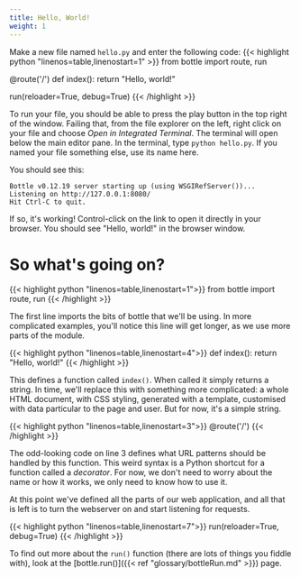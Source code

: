 ```yaml
---
title: Hello, World!
weight: 1
---
```


Make a new file named `hello.py` and enter the following code:
{{< highlight python "linenos=table,linenostart=1" >}}
from bottle import route, run

@route('/')
def index():
    return "Hello, world!"

run(reloader=True, debug=True)
{{< /highlight >}}

To run your file, you should be able to press the play button in the top right of the window. Failing that, from the file explorer on the left, right click on your file and choose *Open in Integrated Terminal*. The terminal will open below the main editor pane. In the terminal, type `python hello.py`. If you named your file something else, use its name here.

You should see this:
```
Bottle v0.12.19 server starting up (using WSGIRefServer())...
Listening on http://127.0.0.1:8080/
Hit Ctrl-C to quit.
```

If so, it's working! Control-click on the link to open it directly in your browser. You should see "Hello, world!" in the browser window.

# So what's going on?
{{< highlight python "linenos=table,linenostart=1">}}
from bottle import route, run
{{< /highlight >}}

The first line imports the bits of bottle that we'll be using. In more complicated examples, you'll notice this line will get longer, as we use more parts of the module.

{{< highlight python "linenos=table,linenostart=4">}}
def index():
    return "Hello, world!"
{{< /highlight >}}

This defines a function called `index()`. When called it simply returns a string. In time, we'll replace this with something more complicated: a whole HTML document, with CSS styling, generated with a template, customised with data particular to the page and user. But for now, it's a simple string.

{{< highlight python "linenos=table,linenostart=3">}}
@route('/')
{{< /highlight >}}

The odd-looking code on line 3 defines what URL patterns should be handled by this function. This weird syntax is a Python shortcut for a function called a *decorator*. For now, we don't need to worry about the name or how it works, we only need to know how to use it.

At this point we've defined all the parts of our web application, and all that is left is to turn the webserver on and start listening for requests.

{{< highlight python "linenos=table,linenostart=7">}}
run(reloader=True, debug=True)
{{< /highlight >}}

To find out more about the `run()` function (there are lots of things you fiddle with), look at the [bottle.run()]({{< ref "glossary/bottleRun.md" >}}) page.